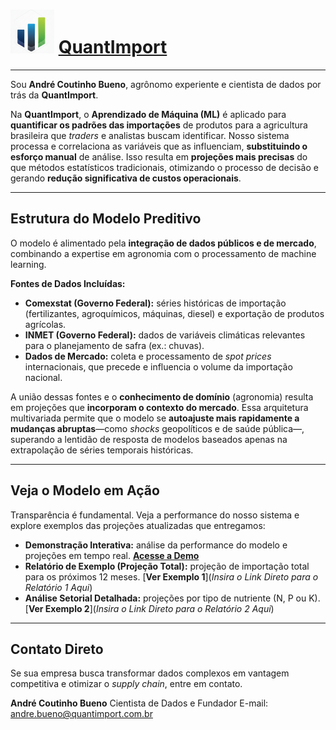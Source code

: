 # <img src="logo.png" alt="Logo QuantImport" width="70"> [QuantImport](https://quantimportbrazil.github.io/Sobre/)

---

Sou **André Coutinho Bueno**, agrônomo experiente e cientista de dados por trás da **QuantImport**.

Na **QuantImport**, o **Aprendizado de Máquina (ML)** é aplicado para **quantificar os padrões das importações** de produtos para a agricultura brasileira que *traders* e analistas buscam identificar. Nosso sistema processa e correlaciona as variáveis que as influenciam,  **substituindo o esforço manual** de análise. Isso resulta em **projeções mais precisas** do que métodos estatísticos tradicionais, otimizando o processo de decisão e gerando **redução significativa de custos operacionais**.

---

## Estrutura do Modelo Preditivo

O modelo é alimentado pela **integração de dados públicos e de mercado**, combinando a expertise em agronomia com o processamento de machine learning.

**Fontes de Dados Incluídas:**

* **Comexstat (Governo Federal):** séries históricas de importação (fertilizantes, agroquímicos, máquinas, diesel) e exportação de produtos agrícolas.
* **INMET (Governo Federal):** dados de variáveis climáticas relevantes para o planejamento de safra (ex.: chuvas).
* **Dados de Mercado:** coleta e processamento de *spot prices* internacionais, que precede e influencia o volume da importação nacional.

A união dessas fontes e o **conhecimento de domínio** (agronomia) resulta em projeções que **incorporam o contexto do mercado**. Essa arquitetura multivariada permite que o modelo se **autoajuste mais rapidamente a mudanças abruptas**—como *shocks* geopolíticos e de saúde pública—, superando a lentidão de resposta de modelos baseados apenas na extrapolação de séries temporais históricas.

---

## Veja o Modelo em Ação

Transparência é fundamental. Veja a performance do nosso sistema e explore exemplos das projeções atualizadas que entregamos:

* **Demonstração Interativa:** análise da performance do modelo e projeções em tempo real. [**Acesse a Demo**](https://quantimportbrazil.github.io/Demo/)
* **Relatório de Exemplo (Projeção Total):** projeção de importação total para os próximos 12 meses. [**Ver Exemplo 1**](*Insira o Link Direto para o Relatório 1 Aqui*)
* **Análise Setorial Detalhada:** projeções por tipo de nutriente (N, P ou K). [**Ver Exemplo 2**](*Insira o Link Direto para o Relatório 2 Aqui*)

---

## Contato Direto

Se sua empresa busca transformar dados complexos em vantagem competitiva e otimizar o *supply chain*, entre em contato.

**André Coutinho Bueno**
Cientista de Dados e Fundador
E-mail: andre.bueno@quantimport.com.br
